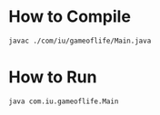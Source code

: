 # How to Compile
```bash
javac ./com/iu/gameoflife/Main.java
```

# How to Run
```bash
java com.iu.gameoflife.Main
```

